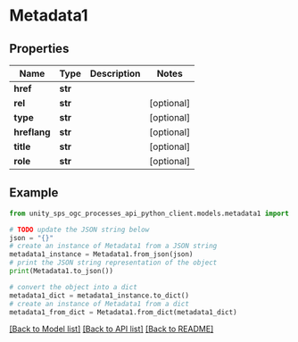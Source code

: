 # Metadata1


## Properties

Name | Type | Description | Notes
------------ | ------------- | ------------- | -------------
**href** | **str** |  | 
**rel** | **str** |  | [optional] 
**type** | **str** |  | [optional] 
**hreflang** | **str** |  | [optional] 
**title** | **str** |  | [optional] 
**role** | **str** |  | [optional] 

## Example

```python
from unity_sps_ogc_processes_api_python_client.models.metadata1 import Metadata1

# TODO update the JSON string below
json = "{}"
# create an instance of Metadata1 from a JSON string
metadata1_instance = Metadata1.from_json(json)
# print the JSON string representation of the object
print(Metadata1.to_json())

# convert the object into a dict
metadata1_dict = metadata1_instance.to_dict()
# create an instance of Metadata1 from a dict
metadata1_from_dict = Metadata1.from_dict(metadata1_dict)
```
[[Back to Model list]](../README.md#documentation-for-models) [[Back to API list]](../README.md#documentation-for-api-endpoints) [[Back to README]](../README.md)


